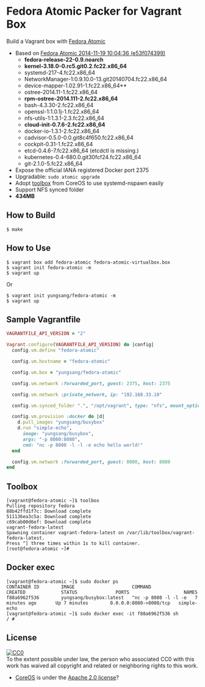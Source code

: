 # Fedora Atomic Packer for Vagrant Box

Build a Vagrant box with [Fedora Atomic](http://www.projectatomic.io/)

- Based on [Fedora Atomic 2014-11-19 10:04:36 (e53f074399)](http://dl.fedoraproject.org/pub/alt/fedora-atomic/repo/refs/heads/fedora-atomic/rawhide/x86_64/)
	- **fedora-release-22-0.9.noarch**
	- **kernel-3.18.0-0.rc5.git0.2.fc22.x86_64**
	- systemd-217-4.fc22.x86_64
	- NetworkManager-1:0.9.10.0-13.git20140704.fc22.x86_64
	- device-mapper-1.02.91-1.fc22.x86_64**
	- ostree-2014.11-1.fc22.x86_64
	- **rpm-ostree-2014.111-2.fc22.x86_64**
	- bash-4.3.30-2.fc22.x86_64
	- openssl-1:1.0.1j-1.fc22.x86_64
	- nfs-utils-1:1.3.1-2.3.fc22.x86_64
	- **cloud-init-0.7.6-2.fc22.x86_64**
	- docker-io-1.3.1-2.fc22.x86_64
	- cadvisor-0.5.0-0.0.git8c4f650.fc22.x86_64
	- cockpit-0.31-1.fc22.x86_64
	- etcd-0.4.6-7.fc22.x86_64 (etcdctl is missing.)
	- kubernetes-0.4-680.0.git30fcf24.fc22.x86_64
	- git-2.1.0-5.fc22.x86_64
- Expose the official IANA registered Docker port 2375
- Upgradable: `sudo atomic upgrade`
- Adopt [toolbox](https://github.com/YungSang/toolbox/tree/fedora-atomic) from CoreOS to use systemd-nspawn easily
- Support NFS synced folder
- **434MB**

## How to Build

```
$ make
```

## How to Use

```
$ vagrant box add fedora-atomic fedora-atomic-virtualbox.box
$ vagrant init fedora-atomic -m
$ vagrant up
```

Or

```
$ vagrant init yungsang/fedora-atomic -m
$ vagrant up
```

## Sample Vagrantfile

```ruby
VAGRANTFILE_API_VERSION = "2"

Vagrant.configure(VAGRANTFILE_API_VERSION) do |config|
  config.vm.define "fedora-atomic"

  config.vm.hostname = "fedora-atomic"

  config.vm.box = "yungsang/fedora-atomic"

  config.vm.network :forwarded_port, guest: 2375, host: 2375

  config.vm.network :private_network, ip: "192.168.33.10"

  config.vm.synced_folder ".", "/opt/vagrant", type: "nfs", mount_options: ["nolock", "vers=3", "udp"]

  config.vm.provision :docker do |d|
    d.pull_images "yungsang/busybox"
    d.run "simple-echo",
      image: "yungsang/busybox",
      args: "-p 8080:8080",
      cmd: "nc -p 8080 -l -l -e echo hello world!"
  end

  config.vm.network :forwarded_port, guest: 8080, host: 8080
end
```

## Toolbox

```
[vagrant@fedora-atomic ~]$ toolbox
Pulling repository fedora
88b42ffd1f7c: Download complete
511136ea3c5a: Download complete
c69cab00d6ef: Download complete
vagrant-fedora-latest
Spawning container vagrant-fedora-latest on /var/lib/toolbox/vagrant-fedora-latest.
Press ^] three times within 1s to kill container.
[root@fedora-atomic ~]# 
```

## Docker exec

```
[vagrant@fedora-atomic ~]$ sudo docker ps
CONTAINER ID        IMAGE                     COMMAND                CREATED             STATUS              PORTS                    NAMES
f88a6962f536        yungsang/busybox:latest   "nc -p 8080 -l -l -e   7 minutes ago       Up 7 minutes        0.0.0.0:8080->8080/tcp   simple-echo
[vagrant@fedora-atomic ~]$ sudo docker exec -it f88a6962f536 sh
/ # 
```

## License

[![CC0](http://i.creativecommons.org/p/zero/1.0/88x31.png)](http://creativecommons.org/publicdomain/zero/1.0/)  
To the extent possible under law, the person who associated CC0 with this work has waived all copyright and related or neighboring rights to this work.

- [CoreOS](https://coreos.com/) is under the [Apache 2.0 license](http://www.apache.org/licenses/LICENSE-2.0)?
